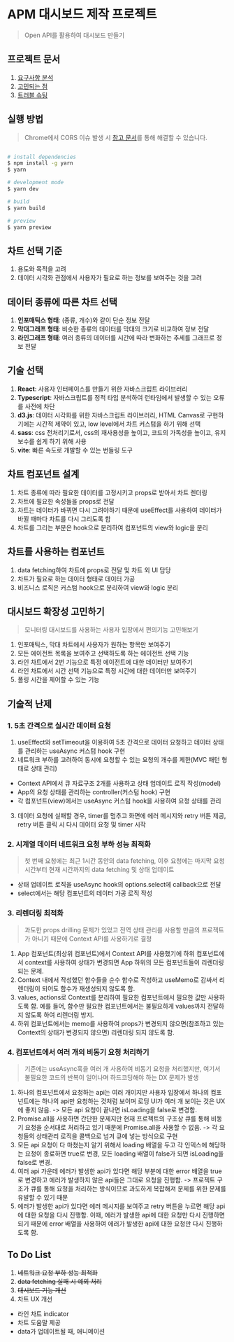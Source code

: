 # APM 대시보드 제작 프로젝트

> Open API를 활용하여 대시보드 만들기

## 프로젝트 문서

1. [요구사항 분석](./requirements.md)
2. [고민되는 점](./worry.md)
3. [트러블 슈팅](./trouble_shooting.md)

## 실행 방법

> Chrome에서 CORS 이슈 발생 시 [참고 문서](https://alfilatov.com/posts/run-chrome-without-cors/)를 통해 해결할 수 있습니다.

```bash

# install dependencies
$ npm install -g yarn
$ yarn

# development mode
$ yarn dev

# build
$ yarn build

# preview
$ yarn preview
```

## 차트 선택 기준

1. 용도와 목적을 고려
2. 데이터 시각화 관점에서 사용자가 필요로 하는 정보를 보여주는 것을 고려

## 데이터 종류에 따른 차트 선택

1. **인포매틱스 형태**: (종류, 개수)와 같이 단순 정보 전달
2. **막대그래프 형태**: 비슷한 종류의 데이터를 막대의 크기로 비교하여 정보 전달
3. **라인그래프 형태**: 여러 종류의 데이터를 시간에 따라 변화하는 추세를 그래프로 정보 전달

## 기술 선택

1. **React**: 사용자 인터페이스를 만들기 위한 자바스크립트 라이브러리
2. **Typescript**: 자바스크립트를 정적 타입 분석하여 런타임에서 발생할 수 있는 오류를 사전에 차단
3. **d3.js**: 데이터 시각화를 위한 자바스크립트 라이브러리, HTML Canvas로 구현하기에는 시간적 제약이 있고, low level에서 차트 커스텀을 하기 위해 선택
4. **sass**: css 전처리기로서, css의 재사용성을 높이고, 코드의 가독성을 높이고, 유지보수를 쉽게 하기 위해 사용
5. **vite**: 빠른 속도로 개발할 수 있는 번들링 도구

## 차트 컴포넌트 설계

1. 차트 종류에 따라 필요한 데이터를 고정시키고 props로 받아서 차트 렌더링
2. 차트에 필요한 속성들을 props로 전달
3. 차트는 데이터가 바뀌면 다시 그려야하기 때문에 useEffect를 사용하여 데이터가 바뀔 때마다 차트를 다시 그리도록 함
4. 차트를 그리는 부분은 hook으로 분리하여 컴포넌트의 view와 logic을 분리

## 차트를 사용하는 컴포넌트

1. data fetching하여 차트에 props로 전달 및 차트 외 UI 담당
2. 차트가 필요로 하는 데이터 형태로 데이터 가공
3. 비즈니스 로직은 커스텀 hook으로 분리하여 view와 logic 분리

## 대시보드 확장성 고민하기

> 모니터링 대시보드를 사용하는 사용자 입장에서 편의기능 고민해보기

1. 인포매틱스, 막대 차트에서 사용자가 원하는 항목만 보여주기
2. 모든 에이전트 목록을 보여주고 선택하도록 하는 에이전트 선택 기능
3. 라인 차트에서 2번 기능으로 특정 에이전트에 대한 데이터만 보여주기
4. 라인 차트에서 시간 선택 기능으로 특정 시간에 대한 데이터만 보여주기
5. 폴링 시간을 제어할 수 있는 기능

## 기술적 난제

### 1. 5초 간격으로 실시간 데이터 요청

1. useEffect와 setTimeout을 이용하여 5초 간격으로 데이터 요청하고 데이터 상태를 관리하는 useAsync 커스텀 hook 구현
2. 네트워크 부하를 고려하여 동시에 요청할 수 있는 요청의 개수를 제한(MVC 패턴 형태로 상태 관리)

- Context API에서 큐 자료구조 2개를 사용하고 상태 업데이트 로직 작성(model)
- App의 요청 상태를 관리하는 controller(커스텀 hook) 구현
- 각 컴포넌트(view)에서는 useAsync 커스텀 hook을 사용하여 요청 상태를 관리

3. 데이터 요청에 실패할 경우, timer를 멈추고 화면에 에러 메시지와 retry 버튼 제공, retry 버튼 클릭 시 다시 데이터 요청 및 timer 시작

### 2. 시계열 데이터 네트워크 요청 부하 성능 최적화

> 첫 번째 요청에는 최근 1시간 동안의 data fetching, 이후 요청에는 마지막 요청 시간부터 현재 시간까지의 data fetching 및 상태 업데이트

- 상태 업데이트 로직을 useAsync hook의 options.select에 callback으로 전달
- select에서는 해당 컴포넌트의 데이터 가공 로직 작성

### 3. 리렌더링 최적화

> 과도한 props drilling 문제가 있었고 전역 상태 관리를 사용할 만큼의 프로젝트가 아니기 때문에 Context API를 사용하기로 결정

1. App 컴포넌트(최상위 컴포넌트)에서 Context API를 사용했기에 하위 컴포넌트에서 context를 사용하여 상태가 변경되면 App 하위의 모든 컴포넌트들이 리렌더링 되는 문제.
2. Context 내에서 작성했던 함수들을 순수 함수로 작성하고 useMemo로 감싸서 리렌더링이 되어도 함수가 재생성되지 않도록 함.
3. values, actions로 Context를 분리하여 필요한 컴포넌트에서 필요한 값만 사용하도록 함. 예를 들어, 함수만 필요한 컴포넌트에서는 불필요하게 values까지 전달하지 않도록 하여 리렌더링 방지.
4. 하위 컴포넌트에서는 memo를 사용하여 props가 변경되지 않으면(참조하고 있는 Context의 상태가 변경되지 않으면) 리렌더링 되지 않도록 함.

### 4. 컴포넌트에서 여러 개의 비동기 요청 처리하기

> 기존에는 useAsync훅을 여러 개 사용하여 비동기 요청을 처리했지만, 여기서 불필요한 코드의 반복이 일어나며 하드코딩해야 하는 DX 문제가 발생

1. 하나의 컴포넌트에서 요청하는 api는 여러 개이지만 사용자 입장에서 하나의 컴포넌트에는 하나의 api만 요청하는 것처럼 보이며 로딩 UI가 여러 개 보이는 것은 UX에 좋지 않음. -> 모든 api 요청이 끝나면 isLoading을 false로 변경함.
2. Promise.all을 사용하면 간단한 문제지만 현재 프로젝트의 구조상 큐를 통해 비동기 요청을 순서대로 처리하고 있기 때문에 Promise.all을 사용할 수 없음. -> 각 요청들의 상태관리 로직을 콜백으로 넘겨 큐에 넣는 방식으로 구현
3. 모든 api 요청이 다 마쳤는지 알기 위해서 loading 배열을 두고 각 인덱스에 해당하는 요청이 종료하면 true로 변경, 모든 loading 배열이 false가 되면 isLoading을 false로 변경.
4. 여러 api 가운데 에러가 발생한 api가 있다면 해당 부분에 대한 error 배열을 true로 변경하고 에러가 발생하지 않은 api들은 그대로 요청을 진행함. -> 프로젝트 구조가 큐를 통해 요청을 처리하는 방식이므로 과도하게 복잡해져 문제를 위한 문제를 유발할 수 있기 때문
5. 에러가 발생한 api가 있다면 에러 메시지를 보여주고 retry 버튼을 누르면 해당 api에 대한 요청을 다시 진행함. 이때, 에러가 발생한 api에 대한 요청만 다시 진행하면 되기 때문에 error 배열을 사용하여 에러가 발생한 api에 대한 요청만 다시 진행하도록 함.

## To Do List

1. ~~네트워크 요청 부하 성능 최적화~~
2. ~~data fetching 실패 시 예외 처리~~
3. ~~대시보드 기능 개선~~
4. 차트 UX 개선

- 라인 차트 indicator
- 차트 도움말 제공
- data가 업데이트될 때, 애니메이션
